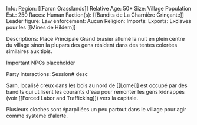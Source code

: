 Info:
	Region: [[Faron Grasslands]]
	Relative Age: 50+
	Size: Village
	Population Est.: 250
	Races:
		Human
	Faction(s): [[Bandits de La Charnière Grinçante]]
	Leader figure: 
	Law enforcement: Aucun
	Religion:
	Imports:
	Exports:
		Exclaves pour les [[Mines de Hildem]]

Descriptions:
	Place Principale
		Grand brasier allumé la nuit en plein centre du village sinon la plupars des gens résident dans des tentes colorées similaires aux tipis.

Important NPCs
	placeholder

Party interactions:
	Session#
		desc

Sarn, localisé creux dans les bois au nord de [[Lomei]] est occupé par des bandits qui utilisent les courants d'eau pour remonter les gens kidnappés (voir [[Forced Labor and Trafficking]]) vers la capitale. 

Plusieurs cloches sont éparpillées un peu partout dans le village pour agir comme système d'alerte.
